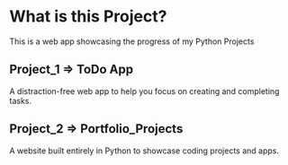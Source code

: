 # What is this Project?
This is a web app showcasing the progress of my Python Projects

## Project_1 => ToDo App
A distraction-free web app to help you focus on creating and completing tasks.

## Project_2 => Portfolio_Projects
A website built entirely in Python to showcase coding projects and apps.

